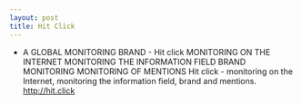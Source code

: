 ```yaml
---
layout: post
title: Hit Click
---
```


- A GLOBAL MONITORING BRAND -
Hit click
MONITORING ON THE INTERNET
MONITORING THE INFORMATION FIELD
BRAND MONITORING
MONITORING OF MENTIONS
Hit click - monitoring on the Internet, monitoring the information field, brand and mentions.
<http://hit.click>


